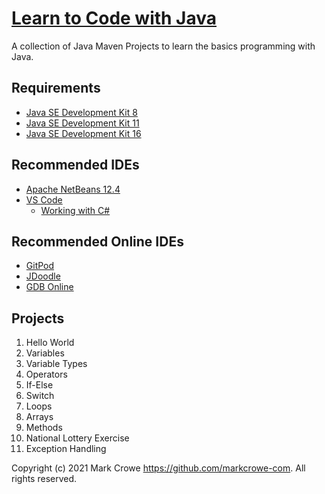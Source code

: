# [Learn to Code with Java](https://github.com/markcrowe-com/learntocode.java/)

A collection of Java Maven Projects to learn the basics programming with Java.

## Requirements
- [Java SE Development Kit 8](https://www.oracle.com/java/technologies/javase/javase-jdk8-downloads.html)
- [Java SE Development Kit 11](https://www.oracle.com/java/technologies/javase-jdk11-downloads.html)
- [Java SE Development Kit 16](https://www.oracle.com/java/technologies/javase-jdk16-downloads.html)

## Recommended IDEs
- [Apache NetBeans 12.4](https://netbeans.apache.org/)
- [VS Code](https://code.visualstudio.com/)
	- [Working with C#](https://code.visualstudio.com/Docs/languages/csharp)

## Recommended Online IDEs
- [GitPod](https://gitpod.io/)
- [JDoodle](https://www.jdoodle.com/online-java-compiler/)
- [GDB Online](https://www.onlinegdb.com/online_java_compiler)

## Projects
1. Hello World
2. Variables
3. Variable Types
4. Operators
4. If-Else
5. Switch
6. Loops
7. Arrays
8. Methods
9. National Lottery Exercise
10. Exception Handling

Copyright (c) 2021 Mark Crowe <https://github.com/markcrowe-com>. All rights reserved.

